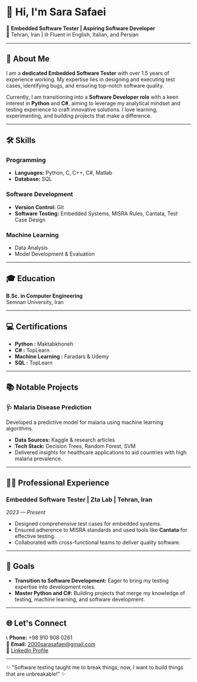 # 👋 Hi, I'm Sara Safaei

🚀 **Embedded Software Tester | Aspiring Software Developer**  
📍 Tehran, Iran | 🌐 Fluent in English, Italian, and Persian

---

## 🌟 About Me  
I am a **dedicated Embedded Software Tester** with over 1.5 years of experience working. My expertise lies in designing and executing test cases, identifying bugs, and ensuring top-notch software quality.  

Currently, I am transitioning into a **Software Developer role** with a keen interest in **Python** and **C#**, aiming to leverage my analytical mindset and testing experience to craft innovative solutions. I love learning, experimenting, and building projects that make a difference.

---

## 🛠️ Skills  
### Programming  
- **Languages:** Python, C, C++, C#, Matlab  
- **Database:** SQL  

### Software Development  
- **Version Control:** Git  
- **Software Testing:** Embedded Systems, MISRA Rules, Cantata, Test Case Design  

### Machine Learning  
- Data Analysis  
- Model Development & Evaluation  

---

## 🎓 Education  
**B.Sc. in Computer Engineering**  
Semnan University, Iran  
 

---

## 💻 Certifications  
- **Python :** Maktabkhoneh  
- **C# :** TopLearn  
- **Machine Learning :** Faradars & Udemy  
- **SQL :** TopLearn  

---

## 📚 Notable Projects  
### 🩺 **Malaria Disease Prediction**  
Developed a predictive model for malaria using machine learning algorithms.  
- **Data Sources:** Kaggle & research articles  
- **Tech Stack:** Decision Trees, Random Forest, SVM  
- Delivered insights for healthcare applications to aid countries with high malaria prevalence.

---

## 👩‍💻 Professional Experience  
### Embedded Software Tester | Zta Lab | Tehran, Iran  
*2023 — Present*  
- Designed comprehensive test cases for embedded systems.  
- Ensured adherence to MISRA standards and used tools like **Cantata** for effective testing.  
- Collaborated with cross-functional teams to deliver quality software.  

---

## 🚀 Goals  
- **Transition to Software Development:** Eager to bring my testing expertise into development roles.  
- **Master Python and C#:** Building projects that merge my knowledge of testing, machine learning, and software development.  

---

## 🌐 Let's Connect  
📞 **Phone:** +98 910 908 0261  
📧 **Email:** 2000sarasafaei@gmail.com  
💼 [LinkedIn Profile](https://www.linkedin.com/in/sara-safaei) 
  

---

✨ "Software testing taught me to break things; now, I want to build things that are unbreakable!" ✨
